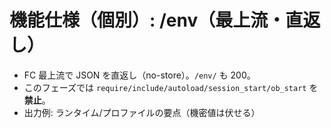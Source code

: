 # 機能仕様（個別）: /env（最上流・直返し）

- FC 最上流で JSON を直返し（no-store）。`/env/` も 200。
- このフェーズでは `require/include/autoload/session_start/ob_start` を **禁止**。
- 出力例: ランタイム/プロファイルの要点（機密値は伏せる）
